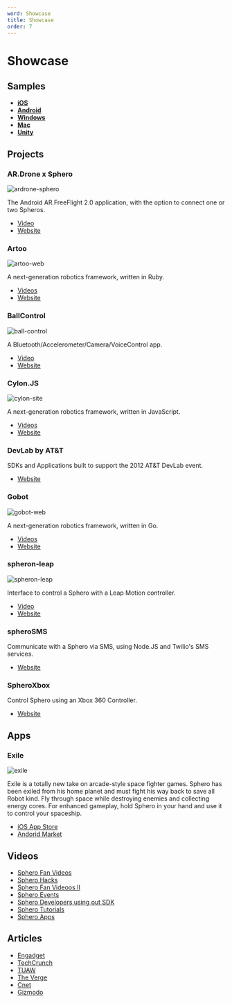 ```yaml
---
word: Showcase
title: Showcase
order: 7
---
```


# Showcase

## Samples

* [**iOS**](https://github.com/orbotix/Sphero-iOS-SDK/tree/master/samples)
* [**Android**](https://github.com/orbotix/Sphero-Android-SDK/tree/master/samples)
* [**Windows**](https://github.com/orbotix/Sphero-Win-SDK/tree/master/samples)
* [**Mac**](https://github.com/orbotix/Sphero-Mac-SDK/tree/master/Samples)
* [**Unity**](https://github.com/orbotix/UNITY-PLUGIN/tree/master/ExampleProject)

## Projects

### AR.Drone x Sphero

![ardrone-sphero](http://new.tinygrab.com/089df54f8f409a2006a76c6b9853daa2a31100930a.png)

The Android AR.FreeFlight 2.0 application, with the option to connect one or two Spheros.

* [Video](https://www.youtube.com/watch?v=wGxIUXkneWE)
* [Website](https://github.com/Thanavath/ARDrone-x-Sphero)

### Artoo

![artoo-web](http://hybridgroup.com/images/projects-01.png)

A next-generation robotics framework, written in Ruby.

* [Videos](http://artoo.io/videos/)
* [Website](http://artoo.io)

### BallControl

![ball-control](https://camo.githubusercontent.com/1564882c0f3fdcb8556411f1aaa36cb3ec0d60c4/68747470733a2f2f7261772e6769746875622e636f6d2f736c6f6467652f42616c6c436f6e74726f6c2f6d61737465722f776964652e706e67)

A Bluetooth/Accelerometer/Camera/VoiceControl app.

* [Video](https://www.youtube.com/watch?v=4PXp_bmRwhA)
* [Website](https://github.com/slodge/BallControl)

### Cylon.JS

![cylon-site](http://hybridgroup.com/images/projects-02.png)

A next-generation robotics framework, written in JavaScript.

* [Videos](http://cylonjs.com/resources/)
* [Website](http://cylon.js)

### DevLab by AT&T

SDKs and Applications built to support the 2012 AT&T DevLab event.

* [Website](https://github.com/attdevsupport/2012DevLabExamples)

### Gobot

![gobot-web](http://hybridgroup.com/images/projects-04.png)

A next-generation robotics framework, written in Go.

* [Videos](http://gobot.io/videos/)
* [Website](http://gobot.io)

### spheron-leap

![spheron-leap](https://camo.githubusercontent.com/69d9539388b5d23ed3301d7f4a22b8a8d0655cfd/687474703a2f2f696d672e796f75747562652e636f6d2f76692f33726174543179436e6f772f302e6a7067)

Interface to control a Sphero with a Leap Motion controller.

* [Video](https://www.youtube.com/watch?v=3ratT1yCnow&feature=share&list=UUKZdVrHYWr7rVNKbs9_fXnw)
* [Website](https://github.com/alchemycs/spheron-leap)

### spheroSMS

Communicate with a Sphero via SMS, using Node.JS and Twilio's SMS services.

* [Website](https://github.com/IceMupppet/spheroSMS)

### SpheroXbox

Control Sphero using an Xbox 360 Controller.

* [Website](https://github.com/baudot/SpheroXBox)

## Apps

### Exile

![exile](http://orbotix.wpengine.netdna-cdn.com/wp-content/uploads/2012/10/exile1-300x300.png)

Exile is a totally new take on arcade-style space fighter games.
Sphero has been exiled from his home planet and must fight his way back to save all Robot kind.
Fly through space while destroying enemies and collecting energy cores.
For enhanced gameplay, hold Sphero in your hand and use it to control your spaceship.

* [iOS App Store](http://itunes.apple.com/us/app/exile/id553865533)
* [Andorid Market](https://market.android.com/details?id=com.orbotix.exile)

## Videos

* [Sphero Fan Videos](https://www.youtube.com/playlist?list=PLB54A0851BF07D069)
* [Sphero Hacks](https://www.youtube.com/playlist?list=PLSdn63ba-Plb4whHpacF0khSr6D2Ib5BU)
* [Sphero Fan Videoos II](https://www.youtube.com/playlist?list=PLSdn63ba-PlYvnhrGy2IkeO07McuNpkrd)
* [Sphero Events](https://www.youtube.com/playlist?list=PL70B553138BCD4A10)
* [Sphero Developers using out SDK](https://www.youtube.com/playlist?list=PLECE4BD55445BDA51)
* [Sphero Tutorials](https://www.youtube.com/playlist?list=PL5B1AA00C8E51FF25)
* [Sphero Apps](https://www.youtube.com/playlist?list=PLADEA3C79B14895F3)

## Articles

* [Engadget](http://www.engadget.com/tag/Sphero/)
* [TechCrunch](http://techcrunch.com/tag/sphero/)
* [TUAW](http://www.tuaw.com/tag/sphero/)
* [The Verge](http://www.theverge.com/tag/sphero)
* [Cnet](http://www.cnet.com/search/?query=sphero)
* [Gizmodo](http://www.gizmodo.in/topic/sphero)
